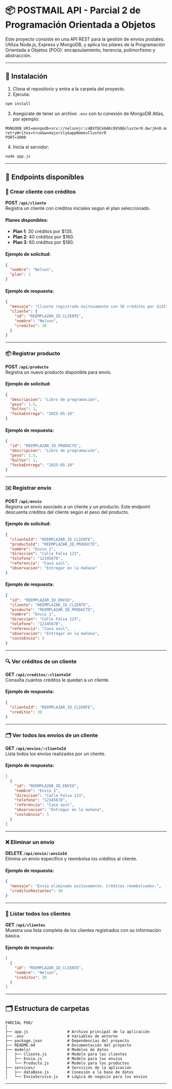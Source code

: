# 📦 POSTMAIL API - Parcial 2 de Programación Orientada a Objetos

Este proyecto consiste en una API REST para la gestión de envíos postales. Utiliza Node.js, Express y MongoDB, y aplica los pilares de la Programación Orientada a Objetos (POO): encapsulamiento, herencia, polimorfismo y abstracción.

---

## 🚀 Instalación

1. Clona el repositorio y entra a la carpeta del proyecto.
2. Ejecuta:

```bash
npm install
```

3. Asegúrate de tener un archivo `.env` con tu conexión de MongoDB Atlas, por ejemplo:

```env
MONGODB_URI=mongodb+srv://nelsonjr:c4BXfQCk6AKc0VG8@cluster0.dwrj6n0.mongodb.net/Postmail?retryWrites=true&w=majority&appName=Cluster0
PORT=3000
```

4. Inicia el servidor:

```bash
node app.js
```

---

## 📡 Endpoints disponibles

### 🧍 Crear cliente con créditos
**POST `/api/cliente`**  
Registra un cliente con créditos iniciales según el plan seleccionado.

#### Planes disponibles:
- **Plan 1**: 30 créditos por $135.
- **Plan 2**: 40 créditos por $160.
- **Plan 3**: 60 créditos por $180.

#### Ejemplo de solicitud:
```json
{
  "nombre": "Nelson",
  "plan": 1
}
```

#### Ejemplo de respuesta:
```json
{
  "mensaje": "Cliente registrado exitosamente con 30 créditos por $135",
  "cliente": {
    "id": "REEMPLAZAR_ID_CLIENTE",
    "nombre": "Nelson",
    "creditos": 30
  }
}
```

---

### 📦 Registrar producto
**POST `/api/producto`**  
Registra un nuevo producto disponible para envío.

#### Ejemplo de solicitud:
```json
{
  "descripcion": "Libro de programación",
  "peso": 1.5,
  "bultos": 1,
  "fechaEntrega": "2025-05-10"
}
```

#### Ejemplo de respuesta:
```json
{
  "id": "REEMPLAZAR_ID_PRODUCTO",
  "descripcion": "Libro de programación",
  "peso": 1.5,
  "bultos": 1,
  "fechaEntrega": "2025-05-10"
}
```

---

### ✉️ Registrar envío
**POST `/api/envio`**  
Registra un envío asociado a un cliente y un producto. Este endpoint descuenta créditos del cliente según el peso del producto.

#### Ejemplo de solicitud:
```json
{
  "clienteId": "REEMPLAZAR_ID_CLIENTE",
  "productoId": "REEMPLAZAR_ID_PRODUCTO",
  "nombre": "Envio 1",
  "direccion": "Calle Falsa 123",
  "telefono": "12345678",
  "referencia": "Casa azul",
  "observacion": "Entregar en la mañana"
}
```

#### Ejemplo de respuesta:
```json
{
  "id": "REEMPLAZAR_ID_ENVIO",
  "cliente": "REEMPLAZAR_ID_CLIENTE",
  "producto": "REEMPLAZAR_ID_PRODUCTO",
  "nombre": "Envio 1",
  "direccion": "Calle Falsa 123",
  "telefono": "12345678",
  "referencia": "Casa azul",
  "observacion": "Entregar en la mañana",
  "costoEnvio": 5
}
```

---

### 🔍 Ver créditos de un cliente
**GET `/api/creditos/:clienteId`**  
Consulta cuántos créditos le quedan a un cliente.

#### Ejemplo de respuesta:
```json
{
  "clienteId": "REEMPLAZAR_ID_CLIENTE",
  "creditos": 30
}
```

---

### 🗂️ Ver todos los envíos de un cliente
**GET `/api/envios/:clienteId`**  
Lista todos los envíos realizados por un cliente.

#### Ejemplo de respuesta:
```json
[
  {
    "id": "REEMPLAZAR_ID_ENVIO",
    "nombre": "Envio 1",
    "direccion": "Calle Falsa 123",
    "telefono": "12345678",
    "referencia": "Casa azul",
    "observacion": "Entregar en la mañana",
    "costoEnvio": 5
  }
]
```

---

### ❌ Eliminar un envío
**DELETE `/api/envio/:envioId`**  
Elimina un envío específico y reembolsa los créditos al cliente.

#### Ejemplo de respuesta:
```json
{
  "mensaje": "Envío eliminado exitosamente. Créditos reembolsados.",
  "creditosRestantes": 30
}
```

---

### 👥 Listar todos los clientes
**GET `/api/clientes`**  
Muestra una lista completa de los clientes registrados con su información básica.

#### Ejemplo de respuesta:
```json
[
  {
    "id": "REEMPLAZAR_ID_CLIENTE",
    "nombre": "Nelson",
    "creditos": 30
  }
]
```

---

## 🗂️ Estructura de carpetas

```
PARCIAL POO/
│
├── app.js                 # Archivo principal de la aplicación
├── .env                   # Variables de entorno
├── package.json           # Dependencias del proyecto
├── README.md              # Documentación del proyecto
├── models/                # Modelos de datos
│   ├── Cliente.js         # Modelo para los clientes
│   ├── Envio.js           # Modelo para los envíos
│   └── Producto.js        # Modelo para los productos
├── services/              # Servicios de la aplicación
│   ├── dataBase.js        # Conexión a la base de datos
│   └── EnvioService.js    # Lógica de negocio para los envíos
```

---
